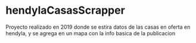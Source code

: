 # hendylaCasasScrapper
Proyecto realizado en 2019 donde se estira datos de las casas en oferta en hendyla, y se agrega en un mapa con la info basica de la publicacion
